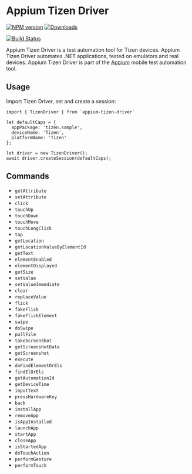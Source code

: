 # Appium Tizen Driver

[![NPM version](http://img.shields.io/npm/v/appium-tizen-driver.svg)](https://npmjs.org/package/appium-tizen-driver)
[![Downloads](http://img.shields.io/npm/dm/appium-tizen-driver.svg)](https://npmjs.org/package/appium-tizen-driver)

[![Build Status](https://api.travis-ci.org/Samsung/appium-tizen-driver.png?branch=master)](https://travis-ci.org/Samsung/appium-tizen-driver)

Appium Tizen Driver is a test automation tool for Tizen devices. Appium Tizen Driver automates .NET applications, tested on emulators and real devices. Appium Tizen Driver is part of the [Appium](https://github.com/appium/appium) mobile test automation tool.

## Usage

Import Tizen Driver, set and create a session:

```
import { TizenDriver } from `appium-tizen-driver`

let defaultCaps = {
  appPackage: 'tizen.sample',
  deviceName: 'Tizen',
  platformName: 'Tizen'
};

let driver = new TizenDriver();
await driver.createSession(defaultCaps);
```

## Commands

- `getAttribute`
- `setAttribute`
- `click`
- `touchUp`
- `touchDown`
- `touchMove`
- `touchLongClick`
- `tap`
- `getLocation`
- `getLocationValueByElementId`
- `getText`
- `elementEnabled`
- `elementDisplayed`
- `getSize`
- `setValue`
- `setValueImmediate`
- `clear`
- `replaceValue`
- `flick`
- `fakeFlick`
- `fakeFlickElement`
- `swipe`
- `doSwipe`
- `pullFile`
- `takeScreenShot`
- `getScreenshotData`
- `getScreenshot`
- `execute`
- `doFindElementOrEls`
- `findElOrEls`
- `getAutomationId`
- `getDeviceTime`
- `inputText`
- `pressHardwareKey`
- `back`
- `installApp`
- `removeApp`
- `isAppInstalled`
- `launchApp`
- `startApp`
- `closeApp`
- `isStartedApp`
- `doTouchAction`
- `performGesture`
- `performTouch`

